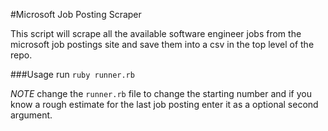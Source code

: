 #Microsoft Job Posting Scraper

This script will scrape all the available software engineer jobs from the microsoft job postings site and save them into a csv in the top level of the repo.

###Usage
run `ruby runner.rb`

_NOTE_ change the `runner.rb` file to change the starting number and if you know a rough estimate for the last job posting enter it as a optional second argument.